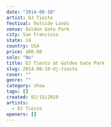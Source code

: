 ```yaml
---
date: "2014-08-10"
artist: DJ Tiesto
festival: Outside Lands
venue: Golden Gate Park
city: San Francisco
state: CA
country: USA
price: $80.00
solo: "No"
title: DJ Tiesto at Golden Gate Park
slug: 2014-08-10-dj-tiesto
cover: ""
genre: ""
category: show
tags: []
created: 02/15/2019
artists:
  - DJ Tiesto
openers: []
---
```

